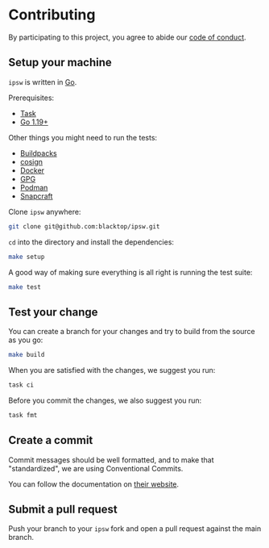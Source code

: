 # Contributing

By participating to this project, you agree to abide our [code of conduct](https://github.com/blacktop/ipsw/blob/master/.github/CODE_OF_CONDUCT.md).

## Setup your machine

`ipsw` is written in [Go](https://golang.org/).

Prerequisites:

- [Task](https://taskfile.dev/#/installation)
- [Go 1.19+](https://golang.org/doc/install)

Other things you might need to run the tests:

- [Buildpacks](https://buildpacks.io/)
- [cosign](https://github.com/sigstore/cosign)
- [Docker](https://www.docker.com/)
- [GPG](https://gnupg.org)
- [Podman](https://podman.io/)
- [Snapcraft](https://snapcraft.io/)

Clone `ipsw` anywhere:

```sh
git clone git@github.com:blacktop/ipsw.git
```

`cd` into the directory and install the dependencies:

```sh
make setup
```

A good way of making sure everything is all right is running the test suite:

```sh
make test
```

## Test your change

You can create a branch for your changes and try to build from the source as you go:

```sh
make build
```

When you are satisfied with the changes, we suggest you run:

```sh
task ci
```

Before you commit the changes, we also suggest you run:

```sh
task fmt
```

## Create a commit

Commit messages should be well formatted, and to make that "standardized", we
are using Conventional Commits.

You can follow the documentation on
[their website](https://www.conventionalcommits.org).

## Submit a pull request

Push your branch to your `ipsw` fork and open a pull request against the main branch.
